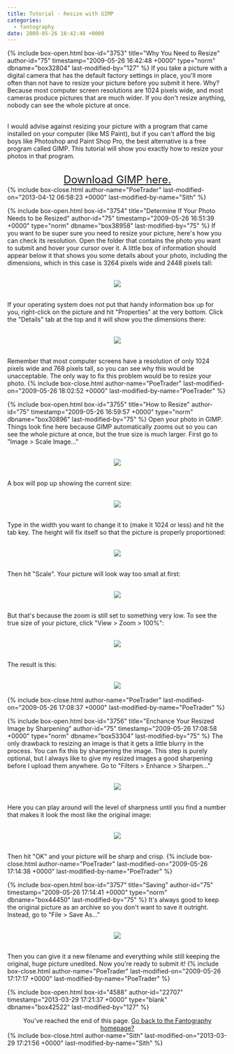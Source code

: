 ```yaml
---
title: Tutorial - Resize with GIMP
categories:
  - fantography
date: 2009-05-26 16:42:48 +0000
---
```

{% include box-open.html box-id="3753" title="Why You Need to Resize" author-id="75" timestamp="2009-05-26 16:42:48 +0000" type="norm" dbname="box32804" last-modified-by="127" %}
If you take a picture with a digital camera that has the default factory settings in place, you'll more often than not have to resize your picture before you submit it here. Why? Because most computer screen resolutions are 1024 pixels wide, and most cameras produce pictures that are much wider. If you don't resize anything, nobody can see the whole picture at once. <br /><br />

I would advise against resizing your picture with a program that came installed on your computer (like MS Paint), but if you can't afford the big boys like Photoshop and Paint Shop Pro, the best alternative is a free program called GIMP. This tutorial will show you exactly how to resize your photos in that program.<br /><br />

<center><font size="+2"><a href="http://www.gimp.org/">Download GIMP here.</a></font></center>
{% include box-close.html author-name="PoeTrader" last-modified-on="2013-04-12 06:58:23 +0000" last-modified-by-name="Sith" %}

{% include box-open.html box-id="3754" title="Determine If Your Photo Needs to be Resized" author-id="75" timestamp="2009-05-26 16:51:39 +0000" type="norm" dbname="box38958" last-modified-by="75" %}
If you want to be super sure you need to resize your picture, here's how you can check its resolution. Open the folder that contains the photo you want to submit and hover your cursor over it. A little box of information should appear below it that shows you some details about your photo, including the dimensions, which in this case is 3264 pixels wide and 2448 pixels tall:<br /><br />

<center><img src="01.jpg" /></center><br />

If your operating system does not put that handy information box up for you, right-click on the picture and hit "Properties" at the very bottom. Click the "Details" tab at the top and it will show you the dimensions there:<br /><br />

<center><img src="02.jpg" /></center><br />

Remember that most computer screens have a resolution of only 1024 pixels wide and 768 pixels tall, so you can see why this would be unacceptable. The only way to fix this problem would be to resize your photo. 
{% include box-close.html author-name="PoeTrader" last-modified-on="2009-05-26 18:02:52 +0000" last-modified-by-name="PoeTrader" %}

{% include box-open.html box-id="3755" title="How to Resize" author-id="75" timestamp="2009-05-26 16:59:57 +0000" type="norm" dbname="box30896" last-modified-by="75" %}
Open your photo in GIMP. Things look fine here because GIMP automatically zooms out so you can see the whole picture at once, but the true size is much larger. First go to "Image > Scale Image..."<br /><br />

<center><img src="03.jpg" /></center><br />

A box will pop up showing the current size:<br /><br />

<center><img src="04.jpg" /></center><br />

Type in the width you want to change it to (make it 1024 or less) and hit the tab key. The height will fix itself so that the picture is properly proportioned:<br /><br />

<center><img src="05.jpg" /></center><br />

Then hit "Scale". Your picture will look way too small at first:<br /><br />

<center><img src="06.jpg" /></center><br />

But that's because the zoom is still set to something very low. To see the true size of your picture, click "View > Zoom > 100%":<br /><br />

<center><img src="07.jpg" /></center><br />

The result is this:<br /><br />

<center><img src="08.jpg" /></center><br />
{% include box-close.html author-name="PoeTrader" last-modified-on="2009-05-26 17:08:37 +0000" last-modified-by-name="PoeTrader" %}

{% include box-open.html box-id="3756" title="Enchance Your Resized Image by Sharpening" author-id="75" timestamp="2009-05-26 17:08:58 +0000" type="norm" dbname="box53304" last-modified-by="75" %}
The only drawback to resizing an image is that it gets a little blurry in the process. You can fix this by sharpening the image. This step is purely optional, but I always like to give my resized images a good sharpening before I upload them anywhere. Go to "Filters > Enhance > Sharpen..."<br /><br />

<center><img src="09.jpg" /></center><br />

Here you can play around will the level of sharpness until you find a number that makes it look the most like the original image:<br /><br />

<center><img src="10.jpg" /></center><br />

Then hit "OK" and your picture will be sharp and crisp.
{% include box-close.html author-name="PoeTrader" last-modified-on="2009-05-26 17:14:38 +0000" last-modified-by-name="PoeTrader" %}

{% include box-open.html box-id="3757" title="Saving" author-id="75" timestamp="2009-05-26 17:14:41 +0000" type="norm" dbname="box44450" last-modified-by="75" %}
It's always good to keep the original picture as an archive so you don't want to save it outright. Instead, go to "File > Save As..."<br /><br />

<center><img src="11.jpg" /></center><br />

Then you can give it a new filename and everything while still keeping the original, huge picture unedited. Now you're ready to submit it!
{% include box-close.html author-name="PoeTrader" last-modified-on="2009-05-26 17:17:17 +0000" last-modified-by-name="PoeTrader" %}

{% include box-open.html box-id="4588" author-id="22707" timestamp="2013-03-29 17:21:37 +0000" type="blank" dbname="box42522" last-modified-by="127" %}
<center>You've reached the end of this page. <a href="http://starmen.net/fantography/index.php">Go back to the Fantography homepage?</a></center>
{% include box-close.html author-name="Sith" last-modified-on="2013-03-29 17:21:56 +0000" last-modified-by-name="Sith" %}
